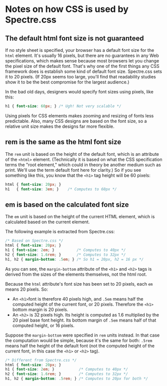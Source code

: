 # Notes on how CSS is used by Spectre.css


## The default html font size is not guaranteed

If no style sheet is specified, your browser has a default font size 
for the `html` element. It's usually 16 pixels, but there are
no guarantees in any Web specifications, which makes sense because
most browsers let you change the pixel size of the default font. 
That's why one of the first things any CSS framework
does is establish some kind of default font size. Spectre.css sets it to 20 pixels.
(If 20px seems too large, you'll find that readability studies show it to be the
best compromise for the largest audience.)

In the bad old days, designers would specify font sizes using pixels, like
this:

```css
h1 { font-size: 60px; } /* Ugh! Not very scalable */
```

Using pixels for CSS elements makes zooming and resizing of fonts less predictable. 
Also, many CSS designs are based on the font size, so a relative unit size makes
the designs far more flexible.

## rem is the same as the html font size

The `rem` unit is based on the height of the default font, which is an attribute of the `<html>` 
element. (Technically it is based on what the CSS specification terms the "root element," which
could in theory be another medium such as print. We'll use the term default font here for clarity.) 
So if you see something like this, you know that the `<h1>` tag height will be 60 pixels:

```css
html { font-size: 20px; }
h1   { font-size: 3em; }    /* Computes to 60px */
```

## em is based on the calculated font size

The `em` unit is based on the height of the current HTML element, which is calculated
based on the current element.

The following example is extracted from Spectre.css: 

```css
/* Based on Spectre.css */
html { font-size: 20px; }
h1 { font-size: 2em; }          /* Computes to 40px */
h2 { font-size: 1.6rem; }       /* Computes to 32px */
h1, h2 { margin-bottom: .5em; } /* So h1 = 20px, h2 = 16 px */
```

As you can see, the `margin-bottom` attribute of the `<h1>` and `<h2>` tags is derived from the sizes of
the elements themselves, not the html root. 

Because the `html` attribute's font size has been set to 20 pixels, each `em` means 20 pixels. So: 

* An `<h1>`font is therefore 40 pixels high, and `.5em` means half the computed height of the current font, or 20 pixels. Therefore the `<h1>` bottom margin is 20 pixels. 
* An `<h2>` is 32 pixels high. Its height is computed as 1.6 multiplied by the 20 pixel base font height. Its bottom margin of `.5em` means half of that computed height, or 16 pixels.

Suppose the `margin-bottom` were specified in `rem` units instead. In that case the computation would be simple,
because it's the same for both: `.5rem` means half the height of the default font (not the computed height of the current font, in this case the
`<h1>` or `<h2>` tag).

```css
/* Different from Spectre.css */
html { font-size: 20px; }
h1 { font-size: 2em; }           /* Computes to 40px */
h2 { font-size: 1.6rem; }        /* Computes to 32px */
h1, h2 { margin-bottom: .5rem; } /* Computes to 20px for both */
```



